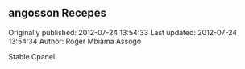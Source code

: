 ## angosson Recepes 
Originally published: 2012-07-24 13:54:33 
Last updated: 2012-07-24 13:54:34 
Author: Roger Mbiama Assogo 
 
Stable Cpanel